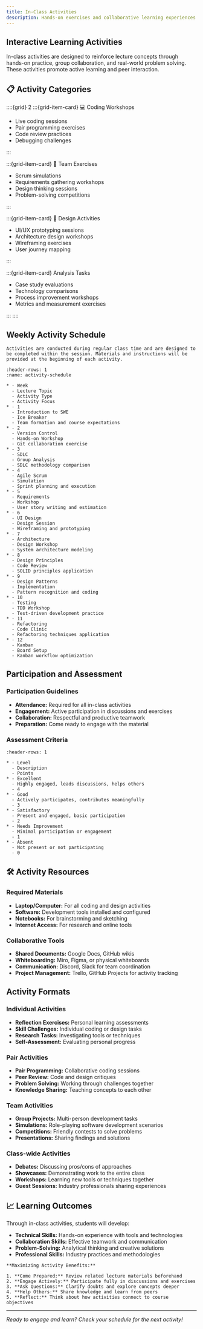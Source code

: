 ```yaml
---
title: In-Class Activities
description: Hands-on exercises and collaborative learning experiences
---
```


##  Interactive Learning Activities

In-class activities are designed to reinforce lecture concepts through hands-on practice, group collaboration, and real-world problem solving. These activities promote active learning and peer interaction.

## 📋 Activity Categories

::::{grid} 2
:::{grid-item-card} 💻 Coding Workshops

- Live coding sessions
- Pair programming exercises
- Code review practices
- Debugging challenges

:::

:::{grid-item-card} 🤝 Team Exercises

- Scrum simulations
- Requirements gathering workshops
- Design thinking sessions
- Problem-solving competitions

:::

:::{grid-item-card} 🎨 Design Activities

- UI/UX prototyping sessions
- Architecture design workshops
- Wireframing exercises
- User journey mapping

:::

:::{grid-item-card}  Analysis Tasks

- Case study evaluations
- Technology comparisons
- Process improvement workshops
- Metrics and measurement exercises

:::
::::

##  Weekly Activity Schedule

```{note}
Activities are conducted during regular class time and are designed to be completed within the session. Materials and instructions will be provided at the beginning of each activity.
```

```{list-table} Activity Calendar
:header-rows: 1
:name: activity-schedule

* - Week
  - Lecture Topic
  - Activity Type
  - Activity Focus
* - 1
  - Introduction to SWE
  - Ice Breaker
  - Team formation and course expectations
* - 2
  - Version Control
  - Hands-on Workshop
  - Git collaboration exercise
* - 3
  - SDLC
  - Group Analysis
  - SDLC methodology comparison
* - 4
  - Agile Scrum
  - Simulation
  - Sprint planning and execution
* - 5
  - Requirements
  - Workshop
  - User story writing and estimation
* - 6
  - UI Design
  - Design Session
  - Wireframing and prototyping
* - 7
  - Architecture
  - Design Workshop
  - System architecture modeling
* - 8
  - Design Principles
  - Code Review
  - SOLID principles application
* - 9
  - Design Patterns
  - Implementation
  - Pattern recognition and coding
* - 10
  - Testing
  - TDD Workshop
  - Test-driven development practice
* - 11
  - Refactoring
  - Code Clinic
  - Refactoring techniques application
* - 12
  - Kanban
  - Board Setup
  - Kanban workflow optimization
```

##  Participation and Assessment

### Participation Guidelines

- **Attendance:** Required for all in-class activities
- **Engagement:** Active participation in discussions and exercises
- **Collaboration:** Respectful and productive teamwork
- **Preparation:** Come ready to engage with the material

### Assessment Criteria

```{list-table} Participation Rubric
:header-rows: 1

* - Level
  - Description
  - Points
* - Excellent
  - Highly engaged, leads discussions, helps others
  - 4
* - Good
  - Actively participates, contributes meaningfully
  - 3
* - Satisfactory
  - Present and engaged, basic participation
  - 2
* - Needs Improvement
  - Minimal participation or engagement
  - 1
* - Absent
  - Not present or not participating
  - 0
```

## 🛠️ Activity Resources

### Required Materials

- **Laptop/Computer:** For all coding and design activities
- **Software:** Development tools installed and configured
- **Notebooks:** For brainstorming and sketching
- **Internet Access:** For research and online tools

### Collaborative Tools

- **Shared Documents:** Google Docs, GitHub wikis
- **Whiteboarding:** Miro, Figma, or physical whiteboards
- **Communication:** Discord, Slack for team coordination
- **Project Management:** Trello, GitHub Projects for activity tracking

##  Activity Formats

### Individual Activities

- **Reflection Exercises:** Personal learning assessments
- **Skill Challenges:** Individual coding or design tasks
- **Research Tasks:** Investigating tools or techniques
- **Self-Assessment:** Evaluating personal progress

### Pair Activities

- **Pair Programming:** Collaborative coding sessions
- **Peer Review:** Code and design critiques
- **Problem Solving:** Working through challenges together
- **Knowledge Sharing:** Teaching concepts to each other

### Team Activities

- **Group Projects:** Multi-person development tasks
- **Simulations:** Role-playing software development scenarios
- **Competitions:** Friendly contests to solve problems
- **Presentations:** Sharing findings and solutions

### Class-wide Activities

- **Debates:** Discussing pros/cons of approaches
- **Showcases:** Demonstrating work to the entire class
- **Workshops:** Learning new tools or techniques together
- **Guest Sessions:** Industry professionals sharing experiences

## 📈 Learning Outcomes

Through in-class activities, students will develop:

- **Technical Skills:** Hands-on experience with tools and technologies
- **Collaboration Skills:** Effective teamwork and communication
- **Problem-Solving:** Analytical thinking and creative solutions
- **Professional Skills:** Industry practices and methodologies

```{tip}
**Maximizing Activity Benefits:**

1. **Come Prepared:** Review related lecture materials beforehand
2. **Engage Actively:** Participate fully in discussions and exercises
3. **Ask Questions:** Clarify doubts and explore concepts deeper
4. **Help Others:** Share knowledge and learn from peers
5. **Reflect:** Think about how activities connect to course objectives
```

---

*Ready to engage and learn? Check your schedule for the next activity!*
